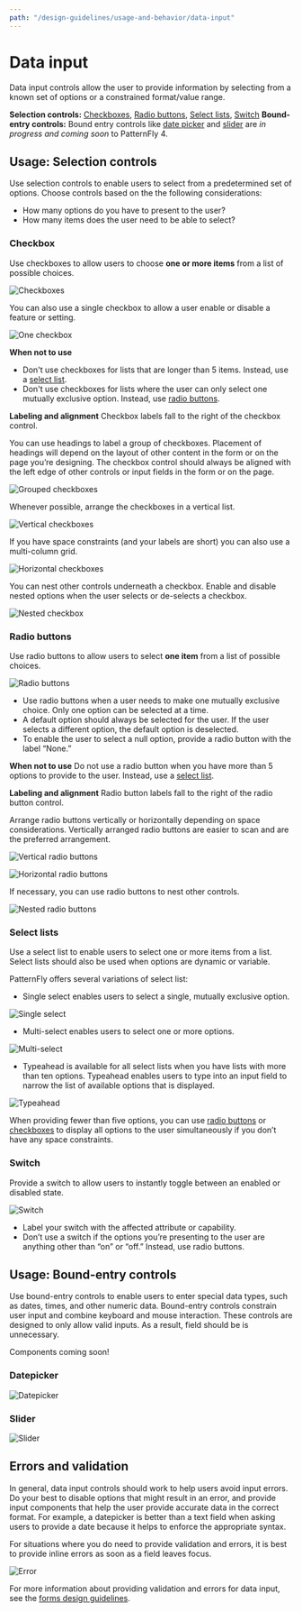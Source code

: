 ```yaml
---
path: "/design-guidelines/usage-and-behavior/data-input"
---
```

# Data input
Data input controls allow the user to provide information by selecting from a known set of options or a constrained format/value range.  

**Selection controls:** [Checkboxes](#checkbox), [Radio buttons](#radio-buttons), [Select lists](#select-lists), [Switch](#switch)
**Bound-entry controls:** Bound entry controls like [date picker](#date-picker) and [slider](#slider) are _in progress and coming soon_ to PatternFly 4.

## Usage: Selection controls
Use selection controls to enable users to select from a predetermined set of options. Choose controls based on the the following considerations:
* How many options do you have to present to the user?
* How many items does the user need to be able to select?

### Checkbox
Use checkboxes to allow users to choose **one or more items** from a list of possible choices.

![Checkboxes](img/checkbox-vertical.png)

You can also use a single checkbox to allow a user enable or disable a feature or setting.

![One checkbox](img/one-checkbox.png)

**When not to use**
* Don't use checkboxes for lists that are longer than 5 items. Instead, use a [select list](#select-lists).
* Don't use checkboxes for lists where the user can only select one mutually exclusive option. Instead, use [radio buttons](#radio-buttons).

**Labeling and alignment**
Checkbox labels fall to the right of the checkbox control.

You can use headings to label a group of checkboxes. Placement of headings will depend on the layout of other content in the form or on the page you’re designing. The checkbox control should always be aligned with the left edge of other controls or input fields in the form or on the page.

![Grouped checkboxes](img/group-checkbox.png)

Whenever possible, arrange the checkboxes in a vertical list.

![Vertical checkboxes](img/vertical.png)

If you have space constraints (and your labels are short) you can also use a multi-column grid.

![Horizontal checkboxes](img/horizontal.png)

You can nest other controls underneath a checkbox. Enable and disable nested options when the user selects or de-selects a checkbox.

![Nested checkbox](img/nested-controls.png)

### Radio buttons
Use radio buttons to allow users to select **one item** from a list of possible choices.

![Radio buttons](img/radio.png)

* Use radio buttons when a user needs to make one mutually exclusive choice. Only one option can be selected at a time.
* A default option should always be selected for the user. If the user selects a different option, the default option is deselected.
* To enable the user to select a null option, provide a radio button with the label “None.”

**When not to use**
Do not use a radio button when you have more than 5 options to provide to the user. Instead, use a [select list](#select-lists).  

**Labeling and alignment**
Radio button labels fall to the right of the radio button control.

Arrange radio buttons vertically or horizontally depending on space considerations. Vertically arranged radio buttons are easier to scan and are the preferred arrangement.

![Vertical radio buttons](img/vertical-radio.png)

![Horizontal radio buttons](img/horizontal-radio.png)

If necessary, you can use radio buttons to nest other controls.

![Nested radio buttons](img/nested-radio.png)

### Select lists
Use a select list to enable users to select one or more items from a list. Select lists should also be used when options are dynamic or variable.

PatternFly offers several variations of select list:
* Single select enables users to select a single, mutually exclusive option.

![Single select](img/selectlist.png)

* Multi-select enables users to select one or more options.

![Multi-select](img/selectlist-multi.png)

* Typeahead is available for all select lists when you have lists with more than ten options. Typeahead enables users to type into an input field to narrow the list of available options that is displayed.

![Typeahead](img/typeahead.png)

When providing fewer than five options, you can use [radio buttons](#radio-buttons) or [checkboxes](#checkboxes) to display all options to the user simultaneously if you don’t have any space constraints.

### Switch
Provide a switch to allow users to instantly toggle between an enabled or disabled state.

![Switch](img/switch.png)

* Label your switch with the affected attribute or capability.
* Don’t use a switch if the options you’re presenting to the user are anything other than “on” or “off.” Instead, use radio buttons.

## Usage: Bound-entry controls
Use bound-entry controls to enable users to enter special data types, such as dates, times, and other numeric data. Bound-entry controls constrain user input and combine keyboard and mouse interaction. These controls are designed to only allow valid inputs. As a result, field should be is unnecessary.

Components coming soon!

### Datepicker
![Datepicker](img/datepicker.png)

### Slider
![Slider](img/slider.png)

## Errors and validation
In general, data input controls should work to help users avoid input errors. Do your best to disable options that might result in an error, and provide input components that help the user provide accurate data in the correct format. For example, a datepicker is better than a text field when asking users to provide a date because it helps to enforce the appropriate syntax.

For situations where you do need to provide validation and errors, it is best to provide inline errors as soon as a field leaves focus.

![Error](img/input-error.png)

For more information about providing validation and errors for data input, see the [forms design guidelines](/design-guidelines/usage-and-behavior/forms#provide-errors-and-validation).
